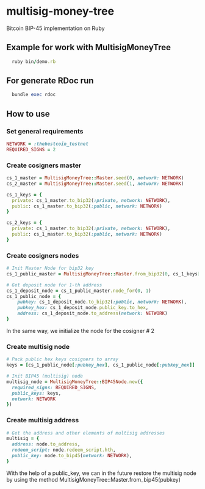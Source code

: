# multisig-money-tree
Bitcoin BIP-45 implementation on Ruby

## Example for work with MultisigMoneyTree
```ruby
  ruby bin/demo.rb
```

## For generate RDoc run
```ruby
  bundle exec rdoc
```

## How to use

### Set general requirements

```ruby
NETWORK = :thebestcoin_testnet
REQUIRED_SIGNS = 2
```

### Create cosigners master

```ruby
cs_1_master = MultisigMoneyTree::Master.seed(0, network: NETWORK)
cs_2_master = MultisigMoneyTree::Master.seed(1, network: NETWORK)

cs_1_keys = {
  private: cs_1_master.to_bip32(:private, network: NETWORK),
  public: cs_1_master.to_bip32(:public, network: NETWORK)
}

cs_2_keys = {
  private: cs_1_master.to_bip32(:private, network: NETWORK),
  public: cs_1_master.to_bip32(:public, network: NETWORK)
}
```

### Create cosigners nodes

```ruby
# Init Master Node for bip32 key 
cs_1_public_master = MultisigMoneyTree::Master.from_bip32(0, cs_1_keys[:public])

# Get deposit node for 1-th address
cs_1_deposit_node = cs_1_public_master.node_for(0, 1)
cs_1_public_node = {
    pubkey: cs_1_deposit_node.to_bip32(:public, network: NETWORK),
    pubkey_hex: cs_1_deposit_node.public_key.to_hex,
    address: cs_1_deposit_node.to_address(network: NETWORK)
}
```
In the same way, we initialize the node for the cosigner # 2

### Create multisig node

```ruby
# Pack public hex keys cosigners to array
keys = [cs_1_public_node[:pubkey_hex], cs_1_public_node[:pubkey_hex]]

# Init BIP45 (multisig) node
multisig_node = MultisigMoneyTree::BIP45Node.new({
  required_signs: REQUIRED_SIGNS,
  public_keys: keys,
  network: NETWORK
})
```

### Create multisig address

```ruby
# Get the address and other elements of multisig addresses
multisig = {
  address: node.to_address,
  redeem_script: node.redeem_script.hth,
  public_key: node.to_bip45(network: NETWORK),
}
```

With the help of a public_key, we can in the future restore the multisig node by using the method MultisigMoneyTree::Master.from_bip45(pubkey)
